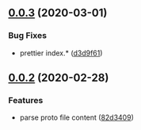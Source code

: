 ## [0.0.3](https://github.com/lancewuz/proto-parser/compare/v0.0.2...v0.0.3) (2020-03-01)


### Bug Fixes

* prettier index.* ([d3d9f61](https://github.com/lancewuz/proto-parser/commit/d3d9f61c205717de4bf7f4151211502cb9ee2c48))



## [0.0.2](https://github.com/lancewuz/proto-parser/compare/82d3409b83e40e1a3e4ee243ac45908caadc4815...v0.0.2) (2020-02-28)


### Features

* parse proto file content ([82d3409](https://github.com/lancewuz/proto-parser/commit/82d3409b83e40e1a3e4ee243ac45908caadc4815))



